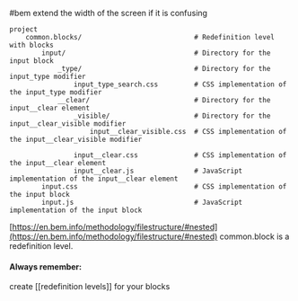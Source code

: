 #bem 
extend the width of the screen if it is confusing
```
project 
    common.blocks/                            # Redefinition level with blocks 
        input/                                # Directory for the input block 
            _type/                            # Directory for the input_type modifier 
                input_type_search.css         # CSS implementation of the input_type modifier 
            __clear/                          # Directory for the input__clear element 
                _visible/                     # Directory for the input__clear_visible modifier 
                    input__clear_visible.css  # CSS implementation of the input__clear_visible modifier 
                    
                input__clear.css              # CSS implementation of the input__clear element
                input__clear.js               # JavaScript implementation of the input__clear element 
        input.css                             # CSS implementation of the input block 
        input.js                              # JavaScript implementation of the input block
```
[https://en.bem.info/methodology/filestructure/#nested](https://en.bem.info/methodology/filestructure/#nested)
common.block is a  redefinition level.

#### Always remember:
create [[redefinition levels]] for your blocks